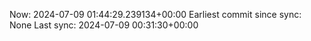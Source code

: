 Now: 2024-07-09 01:44:29.239134+00:00 Earliest commit since sync: None Last sync: 2024-07-09 00:31:30+00:00
